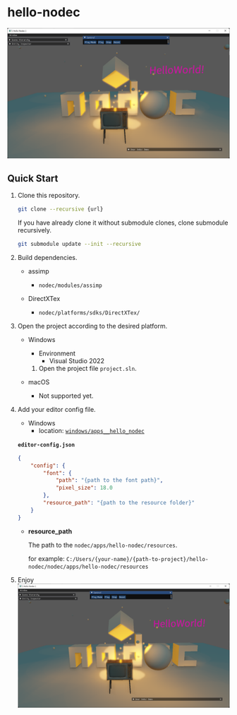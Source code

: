 # hello-nodec

![](./gallery/screenshot.png)

## Quick Start

1. Clone this repository.
   ```sh
   git clone --recursive {url}
   ```

   If you have already clone it without submodule clones, clone submodule recursively.

   ```sh
   git submodule update --init --recursive
   ```

2. Build dependencies.
   * assimp
     * `nodec/modules/assimp`
  
   * DirectXTex
     * `nodec/platforms/sdks/DirectXTex/`
     

3. Open the project according to the desired platform.
   * Windows
     * Environment
       * Visual Studio 2022
    
     1. Open the project file `project.sln`.


   * macOS
     * Not supported yet.

4. Add your editor config file.
   * Windows
     * location: [`windows/apps__hello_nodec`](windows/apps__hello_nodec/)

   <b>`editor-config.json`</b>

   ```json
   {
       "config": {
           "font": {
               "path": "{path to the font path}",
               "pixel_size": 18.0
           },
           "resource_path": "{path to the resource folder}"
       }
   }
   ```
   
   * <b>resource_path</b>
  
     The path to the `nodec/apps/hello-nodec/resources`.

     for example: `C:/Users/{your-name}/{path-to-project}/hello-nodec/nodec/apps/hello-nodec/resources`

5. Enjoy
   ![](./gallery/screenshot.png)